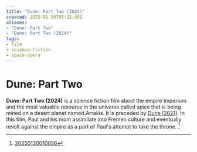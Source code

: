 ```yaml
---
title: "Dune: Part Two (2024)"
created: 2025-01-30T05:15:50Z
aliases:
- "Dune: Part Two"
- "Dune: Part Two (2024)"
tags:
- film
- science-fiction
- space-opera
---
```


# Dune: Part Two

**Dune: Part Two (2024)** is a science fiction film about the empire Imperium and the most valuable resource in the universe called spice that is being mined on a desert planet named Arrakis. It is preceded by [Dune (2021)](dune.md). In this film, Paul and his mom assimilate into Fremen culture and eventually revolt against the empire as a part of Paul's attempt to take the throne. [^1]

[^1]: [20250130010056](../entries/20250130010056.md)
